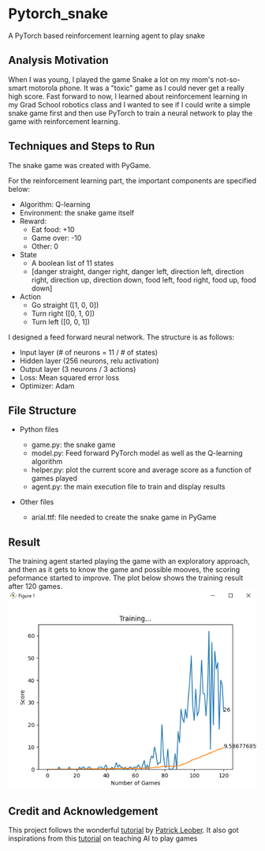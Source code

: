 # Pytorch_snake
A PyTorch based reinforcement learning agent to play snake
 
 ## Analysis Motivation
When I was young, I played the game Snake a lot on my mom's not-so-smart motorola phone. It was a "toxic" game as I could never get a really high score. Fast forward to now, 
I learned about reinforcement learning in my Grad School robotics class and I wanted to see if I could write a simple snake game first and then use PyTorch to train a neural network
to play the game with reinforcement learning. 

## Techniques and Steps to Run
The snake game was created with PyGame.  

For the reinforcement learning part, the important components are specified below:
- Algorithm: Q-learning
- Environment: the snake game itself
- Reward:
  - Eat food: +10
  - Game over: -10
  - Other: 0
- State
  - A boolean list of 11 states
  - [danger straight, danger right, danger left, direction left, direction right, direction up, direction down, food left, food right, food up, food down]
- Action
  - Go straight ([1, 0, 0])
  - Turn right ([0, 1, 0])
  - Turn left ([0, 0, 1])

I designed a feed forward neural network. The structure is as follows:
- Input layer (# of neurons  = 11 / # of states)
- Hidden layer (256 neurons, relu activation)
- Output layer (3 neurons / 3 actions)
- Loss: Mean squared error loss
- Optimizer: Adam


## File Structure
- Python files
  - game.py: the snake game
  - model.py: Feed forward PyTorch model as well as the Q-learning algorithm
  - helper.py: plot the current score and average score as a function of games played
  - agent.py: the main execution file to train and display results

- Other files
  - arial.ttf: file needed to create the snake game in PyGame

## Result
The training agent started playing the game with an exploratory approach, and then as it gets to know the game and possible mooves, the scoring peformance started to improve. The plot
below shows the training result after 120 games.
![Image of result](https://github.com/EngineeringIV/Pytorch_snake/blob/main/Result.PNG)

## Credit and Acknowledgement
This project follows the wonderful [tutorial](https://www.youtube.com/watch?v=PJl4iabBEz0) by [Patrick Leober](https://www.youtube.com/channel/UCbXgNpp0jedKWcQiULLbDTA). 
It also got inspirations from this [tutorial](https://towardsdatascience.com/how-to-teach-an-ai-to-play-games-deep-reinforcement-learning-28f9b920440a) on teaching AI to play games



